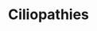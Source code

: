 ---
annotations:
- id: DOID:1056
  parent: genetic disease
  type: Disease Ontology
  value: oculocerebrorenal syndrome
- id: DOID:0050592
  type: Disease Ontology
  value: asphyxiating thoracic dystrophy
- id: PW:0000013
  parent: disease pathway
  type: Pathway Ontology
  value: disease pathway
- id: DOID:10003
  type: Disease Ontology
  value: sensorineural hearing loss
- id: DOID:0050777
  parent: central nervous system disease
  type: Disease Ontology
  value: Joubert syndrome
- id: DOID:0080322
  type: Disease Ontology
  value: polycystic kidney disease
- id: DOID:0050778
  parent: genetic disease
  type: Disease Ontology
  value: Meckel syndrome
- id: DOID:12712
  parent: genetic disease
  type: Disease Ontology
  value: nephronophthisis
- id: DOID:0050572
  parent: genetic disease
  type: Disease Ontology
  value: cone-rod dystrophy
- id: DOID:9562
  parent: genetic disease
  type: Disease Ontology
  value: primary ciliary dyskinesia
- id: DOID:5223
  type: Disease Ontology
  value: infertility
- id: DOID:4621
  type: Disease Ontology
  value: holoprosencephaly
- id: DOID:0050576
  parent: genetic disease
  type: Disease Ontology
  value: Senior-Loken syndrome
- id: DOID:12714
  parent: genetic disease
  type: Disease Ontology
  value: Ellis-Van Creveld syndrome
- id: DOID:0050902
  parent: central nervous system disease
  type: Disease Ontology
  value: medulloblastoma
- id: DOID:1682
  parent: cardiovascular system disease
  type: Disease Ontology
  value: congenital heart disease
- id: DOID:4890
  parent: central nervous system disease
  type: Disease Ontology
  value: juvenile myoclonic epilepsy
- id: DOID:14791
  type: Disease Ontology
  value: Leber congenital amaurosis
- id: DOID:0060558
  parent: genetic disease
  type: Disease Ontology
  value: lethal congenital contracture syndrome
- id: DOID:9248
  parent: genetic disease
  type: Disease Ontology
  value: Pallister-Hall syndrome
- id: DOID:12336
  type: Disease Ontology
  value: male infertility
- id: DOID:10584
  type: Disease Ontology
  value: retinitis pigmentosa
- id: DOID:0060234
  type: Disease Ontology
  value: Carpenter syndrome
- id: DOID:1935
  parent: genetic disease
  type: Disease Ontology
  value: Bardet-Biedl syndrome
- id: DOID:0050779
  parent: genetic disease
  type: Disease Ontology
  value: hydrolethalus syndrome
- id: DOID:14761
  parent: genetic disease
  type: Disease Ontology
  value: Greig cephalopolysyndactyly syndrome
- id: DOID:0050676
  parent: genetic disease
  type: Disease Ontology
  value: Birt-Hogg-Dube syndrome
- id: DOID:4501
  type: Disease Ontology
  value: orofaciodigital syndrome
- id: DOID:0060340
  parent: genetic disease
  type: Disease Ontology
  value: ciliopathy
authors:
- Rlee
- Khanspers
- AlexanderPico
- Eweitz
citedin:
- link: 10.3390/cancers16122260
  title: Transcript-Level Biomarkers of Early Lung Carcinogenesis in Bronchial Lesions
    (2024)
communities:
- ONTOX
- RareDiseases
- SkeletalDysplasia
description: The major structures of motile and non-motile cilia (top), the early
  steps of ciliogenesis (middle), and the links between ciliary trafficking and ciliopathies
  (bottom) from Reiter 2017.
last-edited: 2024-02-25
ndex: 4da92a18-8b6d-11eb-9e72-0ac135e8bacf
organisms:
- Homo sapiens
redirect_from:
- /index.php/Pathway:WP4803
- /instance/WP4803
- /instance/WP4803_r128947
revision: r128947
schema-jsonld:
- '@context': https://schema.org/
  '@id': https://wikipathways.github.io/pathways/WP4803.html
  '@type': Dataset
  creator:
    '@type': Organization
    name: WikiPathways
  description: The major structures of motile and non-motile cilia (top), the early
    steps of ciliogenesis (middle), and the links between ciliary trafficking and
    ciliopathies (bottom) from Reiter 2017.
  keywords:
  - ADCY6
  - AHI1
  - AK7
  - ALMS1
  - ANKS3
  - ANKS6
  - ARL13B
  - ARL2BP
  - ARL3
  - ARL6
  - ARMC4
  - ATXN10
  - B9D1
  - B9D2
  - BBIP1
  - BBS1
  - BBS10
  - BBS12
  - BBS2
  - BBS4
  - BBS5
  - BBS7
  - BBS9
  - C21orf2
  - C21orf59
  - C2CD3
  - C2orf71
  - C5orf42
  - C8orf37
  - CC2D2A
  - CCDC103
  - CCDC114
  - CCDC151
  - CCDC28B
  - CCDC39
  - CCDC40
  - CCDC65
  - CCNO
  - CCNQ
  - CENPF
  - CEP104
  - CEP120
  - CEP164
  - CEP19
  - CEP290
  - CEP41
  - CEP78
  - CEP83
  - CFAP52
  - CFAP53
  - CLUAP1
  - CNGA1
  - CNGB1
  - CRX
  - CSPP1
  - DCDC2
  - DDX59
  - DNAAF1
  - DNAAF2
  - DNAAF3
  - DNAAF4
  - DNAAF5
  - DNAH11
  - DNAH6
  - DNAI1
  - DNAI2
  - DNAJB13
  - DNAL1
  - DRC1
  - DYNC2H1
  - DYNC2LI1
  - EFHC1
  - EVC
  - EVC2
  - FAM161A
  - FLCN
  - GALNT11
  - GAS8
  - GLI2
  - GLI3
  - GLIS2
  - GPR161
  - HYDIN
  - HYLS1
  - ICK
  - IFT122
  - IFT140
  - IFT172
  - IFT27
  - IFT43
  - IFT52
  - IFT57
  - IFT80
  - IFT81
  - INPP5E
  - INTU
  - INVS
  - IQCB1
  - KIAA0556
  - KIAA0586
  - KIAA0753
  - KIF7
  - KIZ
  - LCA5
  - LRRC6
  - LZTFL1
  - MAK
  - MCIDAS
  - MKKS
  - MKS1
  - NEK1
  - NEK2
  - NEK8
  - NEK9
  - NME7
  - NME9
  - NPHP1
  - NPHP3
  - NPHP4
  - OCRL
  - OFD1
  - PDE6D
  - PIBF1
  - PIH1D3
  - PIK3R4
  - PKD1
  - PKD1L1
  - PKD2
  - PKHD1
  - PLK4
  - POC1A
  - POC1B
  - POMGNT1
  - RAB23
  - RAB28
  - RP1
  - RP1L1
  - RP2
  - RPGRIP1
  - RPGRIP1L
  - RSPH1
  - RSPH3
  - RSPH4A
  - RSPH9
  - SCLT1
  - SDCCAG8
  - SMO
  - SPAG1
  - SPATA7
  - SUFU
  - TAPT1
  - TBC1D32
  - TCTEX1D2
  - TCTN1
  - TCTN2
  - TCTN3
  - TMEM107
  - TMEM138
  - TMEM17
  - TMEM216
  - TMEM231
  - TMEM237
  - TMEM67
  - TOPORS
  - TRAF3IP1
  - TRIM32
  - TTBK2
  - TTC21B
  - TTC25
  - TTC8
  - TTLL5
  - TUB
  - TULP1
  - UNC119
  - USP9X
  - WDPCP
  - WDR19
  - WDR34
  - WDR35
  - WDR60
  - XPNPEP3
  - ZIC2
  - ZMYND10
  - ZNF423
  license: CC0
  name: Ciliopathies
seo: CreativeWork
title: Ciliopathies
wpid: WP4803
---